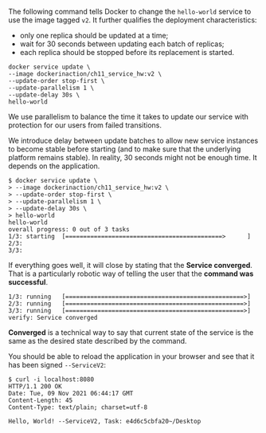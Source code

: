 
The following command tells Docker to change the `hello-world` service to
 use the image tagged `v2`. It further qualifies the deployment characteristics:

- only one replica should be updated at a time;
- wait for 30 seconds between updating each batch of replicas;
- each replica should be stopped before its replacement is started.

```
docker service update \
--image dockerinaction/ch11_service_hw:v2 \
--update-order stop-first \
--update-parallelism 1 \
--update-delay 30s \
hello-world
```

We use parallelism to balance the time it takes to update our service with
protection for our users from failed transitions.

We introduce
 delay between update batches to allow new service instances to
 become stable before starting (and to make sure that the underlying
 platform remains stable). In reality, 30 seconds might not be
 enough time. It depends on the application.


```
$ docker service update \
> --image dockerinaction/ch11_service_hw:v2 \
> --update-order stop-first \
> --update-parallelism 1 \
> --update-delay 30s \
> hello-world
hello-world
overall progress: 0 out of 3 tasks
1/3: starting  [============================================>      ]
2/3:
3/3:
```

If everything goes well, it will close by stating that the **Service converged**.
That is a particularly robotic way of telling the user that the **command was successful**.

```
1/3: running   [==================================================>]
2/3: running   [==================================================>]
3/3: running   [==================================================>]
verify: Service converged
```

**Converged** is a technical way to say that current state of
 the service is the same as the desired state described by the command.

You should be able to reload the application in your browser and see that it has been signed `--ServiceV2`:

```
$ curl -i localhost:8080
HTTP/1.1 200 OK
Date: Tue, 09 Nov 2021 06:44:17 GMT
Content-Length: 45
Content-Type: text/plain; charset=utf-8

Hello, World! --ServiceV2, Task: e4d6c5cbfa20~/Desktop
```
